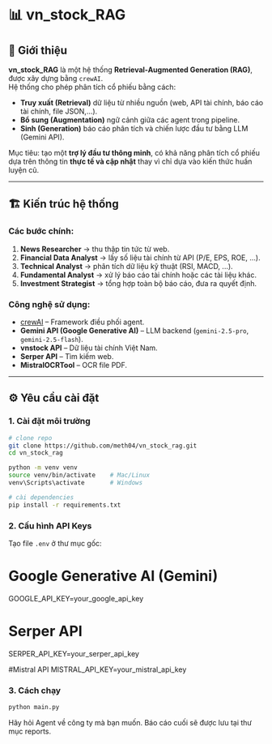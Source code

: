 # 📊 vn_stock_RAG  

## 🔎 Giới thiệu  
**vn_stock_RAG** là một hệ thống **Retrieval-Augmented Generation (RAG)**, được xây dựng bằng `crewAI`.  
Hệ thống cho phép phân tích cổ phiếu bằng cách:  
- **Truy xuất (Retrieval)** dữ liệu từ nhiều nguồn (web, API tài chính, báo cáo tài chính, file JSON,...).  
- **Bổ sung (Augmentation)** ngữ cảnh giữa các agent trong pipeline.  
- **Sinh (Generation)** báo cáo phân tích và chiến lược đầu tư bằng LLM (Gemini API).  

Mục tiêu: tạo một **trợ lý đầu tư thông minh**, có khả năng phân tích cổ phiếu dựa trên thông tin **thực tế và cập nhật** thay vì chỉ dựa vào kiến thức huấn luyện cũ.  

---

## 🏗️ Kiến trúc hệ thống  

### Các bước chính:
1. **News Researcher** → thu thập tin tức từ web.  
2. **Financial Data Analyst** → lấy số liệu tài chính từ API (P/E, EPS, ROE, ...).  
3. **Technical Analyst** → phân tích dữ liệu kỹ thuật (RSI, MACD, ...).  
4. **Fundamental Analyst** → xử lý báo cáo tài chính hoặc các tài liệu khác.  
5. **Investment Strategist** → tổng hợp toàn bộ báo cáo, đưa ra quyết định.  

### Công nghệ sử dụng:
- [crewAI](https://github.com/joaomdmoura/crewAI) – Framework điều phối agent.  
- **Gemini API (Google Generative AI)** – LLM backend (`gemini-2.5-pro`, `gemini-2.5-flash`).  
- **vnstock API** – Dữ liệu tài chính Việt Nam.  
- **Serper API** – Tìm kiếm web.  
- **MistralOCRTool** – OCR file PDF.  

---

## ⚙️ Yêu cầu cài đặt  

### 1. Cài đặt môi trường  
```bash
# clone repo
git clone https://github.com/meth04/vn_stock_rag.git
cd vn_stock_rag

python -m venv venv
source venv/bin/activate    # Mac/Linux
venv\Scripts\activate       # Windows

# cài dependencies
pip install -r requirements.txt
```

### 2. Cấu hình API Keys
Tạo file `.env` ở thư mục gốc:
# Google Generative AI (Gemini)
GOOGLE_API_KEY=your_google_api_key

# Serper API
SERPER_API_KEY=your_serper_api_key

#Mistral API
MISTRAL_API_KEY=your_mistral_api_key

### 3. Cách chạy
```bash
python main.py
```

Hãy hỏi Agent về công ty mà bạn muốn. Báo cáo cuối sẽ được lưu tại thư mục reports.